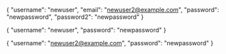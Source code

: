 {
  "username": "newuser",
  "email": "newuser2@example.com",
  "password": "newpassword",
  "password2": "newpassword"
}

{
  "username": "newuser",
  "password": "newpassword"
}

{
  "username": "newuser2@example.com",
  "password": "newpassword"
}

<!-- 
# python manage.py makemigrations


# createsuperuser
# Username : car_api_user
# Email address: 
# Password: 2239 -->
